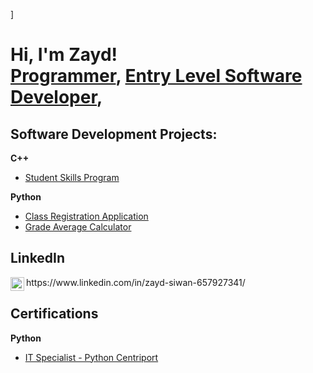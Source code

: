 ]<h1>Hi, I'm Zayd! <br/><a href="https://github.com/ZaydSiwan">Programmer</a>, <a href="https://www.linkedin.com/in/joshmadakor/">Entry Level Software Developer</a>, 

<h2> Software Development Projects:</h2>
<b>C++</b>

- [Student Skills Program](https://github.com/ZaydSiwan/StudentSkillsProgram)


<b>Python</b>
  - [Class Registration Application](https://github.com/ZaydSiwan/ZaydSiwanClassRegistrationPython-CSC121)
  - [Grade Average Calculator](https://github.com/ZaydSiwan/ZaydSiwanPythonGradeCalculator)

<h2> LinkedIn</h2>
<img align="left" alt="JoshMadakor | LinkedIn" width="22px" src="https://cdn.jsdelivr.net/npm/simple-icons@v3/icons/linkedin.svg" />
https://www.linkedin.com/in/zayd-siwan-657927341/

<h2> Certifications</h2>
<b>Python</b>

- [IT Specialist - Python Centriport](https://www.credly.com/badges/b62463b0-877a-4b71-9a9a-cf407c6d1717/public_url)


<!--
**ZaydSiwan/ZaydSiwan** is a ✨ _special_ ✨ repository because its `README.md` (this file) appears on your GitHub profile.


